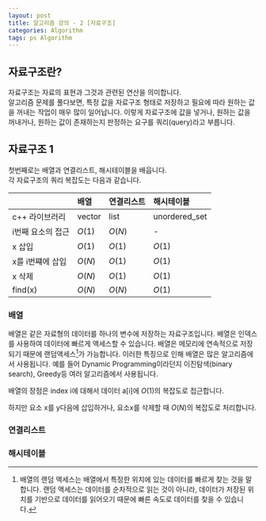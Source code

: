 ```yaml
---
layout: post
title: 알고리즘 강의 - 2 [자료구조]
categories: Algorithm
tags: ps Algorithm
---
```


## 자료구조란?
자료구조는 자료의 표현과 그것과 관련된 연산을 의미합니다.  
알고리즘 문제를 풀다보면, 특정 값을 자료구조 형태로 저장하고 필요에 따라 원하는 값을 꺼내는 작업이 매우 많이 일어납니다. 이렇게 자료구조에 값을 넣거나, 원하는 값을 꺼내거나, 원하는 값이 존재하는지 판정하는 요구를 쿼리(query)라고 부릅니다.

## 자료구조 1
첫번째로는 배열과 연결리스트, 해시테이블을 배웁니다.  
각 자료구조의 쿼리 복잡도는 다음과 같습니다.  

|     | 배열 | 연결리스트 | 해시테이블 |
| --- | :------ |:--- | :--- |
| c++ 라이브러리 | vector | list | unordered_set |
| i번째 요소의 접근 | $O(1)$ | $O(N)$ | - |
| x 삽입 | $O(1)$ | $O(1)$ | $O(1)$ |
| x를 i번쨰에 삽입 | $O(N)$ | $O(1)$ | $O(1)$ |
| x 삭제 | $O(N)$ | $O(1)$ | $O(1)$ |
| find(x) | $O(N)$ | $O(N)$ | $O(1)$ |

### 배열
배열은 같은 자료형의 데이터를 하나의 변수에 저장하는 자료구조입니다. 배열은 인덱스를 사용하여 데이터에 빠르게 액세스할 수 있습니다. 배열은 메모리에 연속적으로 저장되기 때문에 랜덤액세스[^1]가 가능합니다. 이러한 특징으로 인해 배열은 많은 알고리즘에서 사용됩니다. 예를 들어 Dynamic Programming이라던지 이진탐색(binary search), Greedy등 여러 알고리즘에서 사용됩니다.

배열의 장점은 index i에 대해서 데이터 a[i]에 $O(1)$의 복잡도로 접근합니다.  

하지만 요소 x를 y다음에 삽입하거나, 요소x를 삭제할 때 $O(N)$의 복잡도로 처리합니다.  

[^1]: 배열의 랜덤 액세스는 배열에서 특정한 위치에 있는 데이터를 빠르게 찾는 것을 말합니다. 랜덤 액세스는 데이터를 순차적으로 읽는 것이 아니라, 데이터가 저장된 위치를 기반으로 데이터를 읽어오기 때문에 빠른 속도로 데이터를 찾을 수 있습니다.
### 연결리스트

### 해시테이블

